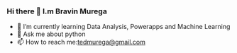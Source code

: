 ### Hi there 👋 I.m Bravin Murega


- 🌱 I’m currently learning Data Analysis, Powerapps and Machine Learning
- 💬 Ask me about python
- 📫 How to reach me:tedmurega@gmail.com
